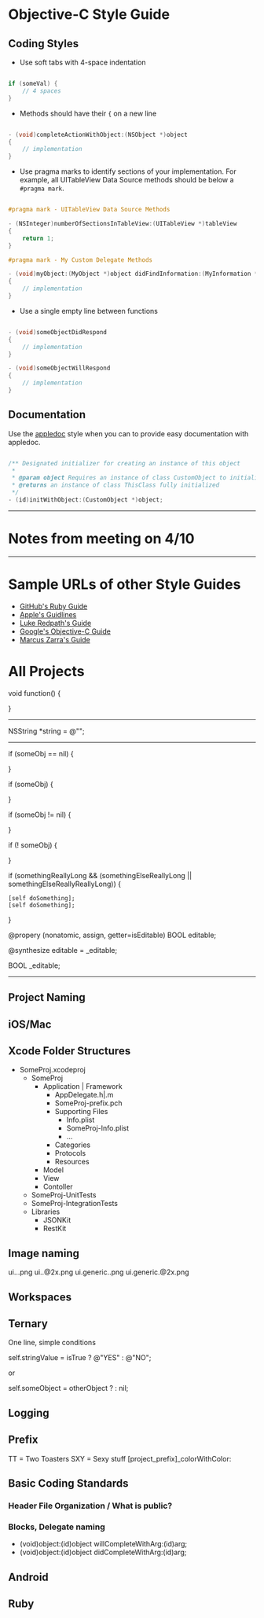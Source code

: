 # Objective-C Style Guide

## Coding Styles

- Use soft tabs with 4-space indentation

````objective-c

if (someVal) {
    // 4 spaces
}

````

- Methods should have their `{` on a new line

````objective-c

- (void)completeActionWithObject:(NSObject *)object
{
	// implementation
}

````

- Use pragma marks to identify sections of your implementation. For example, all UITableView Data Source methods should be below a `#pragma mark`.

````objective-c

#pragma mark - UITableView Data Source Methods

- (NSInteger)numberOfSectionsInTableView:(UITableView *)tableView 
{
    return 1;
}

#pragma mark - My Custom Delegate Methods

- (void)myObject:(MyObject *)object didFindInformation:(MyInformation *)myInformation 
{
    // implementation
}

```` 

- Use a single empty line between functions

````objective-c

- (void)someObjectDidRespond 
{
    // implementation
}

- (void)someObjectWillRespond
{
    // implementation
}

````

## Documentation

Use the [appledoc](http://gentlebytes.com/appledoc/) style when you can to provide easy documentation with appledoc.

````objective-c

/** Designated initializer for creating an instance of this object
 *
 * @param object Requires an instance of class CustomObject to initialize
 * @returns an instance of class ThisClass fully initialized
 */
- (id)initWithObject:(CustomObject *)object;

````




---

# Notes from meeting on 4/10

---

# Sample URLs of other Style Guides

- [GitHub's Ruby Guide](https://github.com/styleguide/ruby)
- [Apple's Guidlines](http://developer.apple.com/library/mac/#documentation/Cocoa/Conceptual/CodingGuidelines/CodingGuidelines.html)
- [Luke Redpath's Guide](http://lukeredpath.co.uk/blog/my-objective-c-style-guide.html)
- [Google's Objective-C Guide](http://google-styleguide.googlecode.com/svn/trunk/objcguide.xml)
- [Marcus Zarra's Guide](http://www.cimgf.com/zds-code-style-guide/)


# All Projects 

void function() 
{

}

---

NSString *string = @"";

---

if (someObj == nil) {

}

if (someObj) {

}

if (someObj != nil) {

}

if (! someObj) {

}

if (somethingReallyLong &&
 	(somethingElseReallyLong || 
 	 somethingElseReallyReallyLong)) {

	[self doSomething]; 	 
	[self doSomething]; 	 
}

@propery (nonatomic, assign, getter=isEditable) BOOL editable;

@synthesize editable = _editable;

BOOL _editable;

---

## Project Naming


## iOS/Mac

## Xcode Folder Structures

- SomeProj.xcodeproj
	- SomeProj
		- Application | Framework
			- AppDelegate.h|.m
			- SomeProj-prefix.pch
			- Supporting Files
				- Info.plist
				- SomeProj-Info.plist
				- ...
			- Categories
			- Protocols
			- Resources
		- Model
		- View
		- Contoller
	- SomeProj-UnitTests
	- SomeProj-IntegrationTests
	- Libraries
		- JSONKit
		- RestKit
		

## Image naming

ui.<view>.<purpose>.png
ui.<view>.<purpose>@2x.png
ui.generic.<purpose>.png
ui.generic.<purpose>@2x.png

## Workspaces

## Ternary 

One line, simple conditions

self.stringValue = isTrue ? @"YES" : @"NO";

or 

self.someObject = otherObject ? : nil;



## Logging



## Prefix

TT = Two Toasters
SXY = Sexy stuff
[project_prefix]_colorWithColor:

## Basic Coding Standards

### Header File Organization / What __is__ public?


### Blocks, Delegate naming 

- (void)object:(id)object willCompleteWithArg:(id)arg;
- (void)object:(id)object didCompleteWithArg:(id)arg;

## Android

## Ruby


